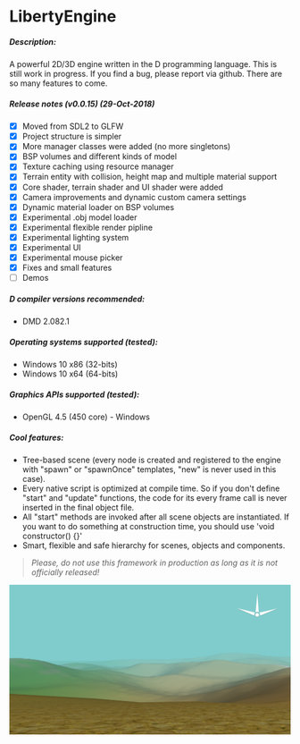 # LibertyEngine
##### Description:
A powerful 2D/3D engine written in the D programming language.
This is still work in progress. If you find a bug, please report via github.
There are so many features to come.

##### Release notes (v0.0.15) (29-Oct-2018)
- [x] Moved from SDL2 to GLFW
- [x] Project structure is simpler
- [x] More manager classes were added (no more singletons)
- [x] BSP volumes and different kinds of model
- [x] Texture caching using resource manager
- [x] Terrain entity with collision, height map and multiple material support
- [x] Core shader, terrain shader and UI shader were added
- [x] Camera improvements and dynamic custom camera settings
- [x] Dynamic material loader on BSP volumes
- [x] Experimental .obj model loader
- [x] Experimental flexible render pipline
- [x] Experimental lighting system
- [x] Experimental UI
- [x] Experimental mouse picker
- [x] Fixes and small features
- [ ] Demos

##### D compiler versions recommended:
* DMD 2.082.1

##### Operating systems supported (tested):
* Windows 10 x86 (32-bits)
* Windows 10 x64 (64-bits)

##### Graphics APIs supported (tested):
* OpenGL 4.5 (450 core) - Windows

##### Cool features:
* Tree-based scene (every node is created and registered to the engine with "spawn" 
or "spawnOnce" templates, "new" is never used in this case).
* Every native script is optimized at compile time. So if you don't define "start" and 
"update" functions, the code for its every frame call is never inserted 
in the final object file.
* All "start" methods are invoked after all scene objects are instantiated. 
If you want to do something at construction time, you should use 'void constructor() {}'
* Smart, flexible and safe hierarchy for scenes, objects and components.

> *Please, do not use this framework in production as long as it is not officially released!*

![](images/terrain.png?raw=true "Multiple textured terrain.")
